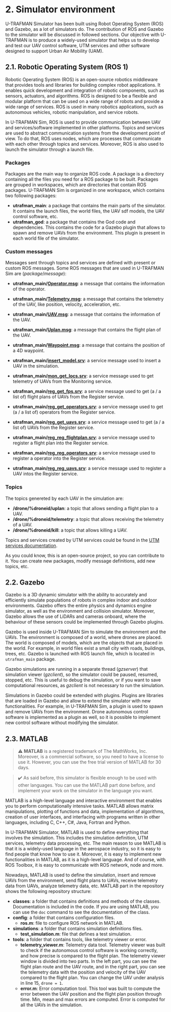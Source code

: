 # 2. Simulator environment <!-- {docsify-ignore} -->
U-TRAFMAN Simulator has been built using Robot Operating System (ROS) and Gazebo, as a lot of simulators do. The contribution of ROS and Gazebo to the simulator will be discussed in followed sections. Our objective with U-TRAFMAN is to produce a widely-used simulator that helps us to develop and test our UAV control software, UTM services and other software designed to support Urban Air Mobility (UAM). 

## 2.1. Robotic Operating System (ROS 1)
Robotic Operating System (ROS) is an open-source robotics middleware that provides tools and libraries for building complex robot applications. It enables quick development and integration of robotic components, such as sensors, actuators, and algorithms. ROS is designed to be a flexible and modular platform that can be used on a wide range of robots and provide a wide range of services. ROS is used in many robotics applications, such as autonomous vehicles, robotic manipulation, and service robots.

In U-TRAFMAN Sim, ROS is used to provide communication between UAV and services/software implemented in other platforms. Topics and services are used to abstract communication systems from the development point of view. To do that, ROS uses nodes, which are processes that communicate with each other through topics and services. Moreover, ROS is also used to launch the simulator through a launch file. 

### Packages
Packages are the main way to organize ROS code. A package is a directory containing all the files you need for a ROS package to be built. Packages are grouped in workspaces, which are directories that contain ROS packages. U-TRAFMAN Sim is organized in one workspace, which contains two following packages:
- **utrafman_main**: a package that contains the main parts of the simulator. It contains the launch files, the world files, the UAV sdf models, the UAV control software, etc.
- **utrafman_god**: a package that contains the God code and dependencies. This contains the code for a Gazebo plugin that allows to spawn and remove UAVs from the environment. This plugin is present in each world file of the simulator.

### Custom messages
Messages sent through topics and services are defined with present or custom ROS messages. Some ROS messages that are used in U-TRAFMAN Sim are (_package_/_message_):
- **utrafman_main/[Operator.msg](https://github.com/I3A-NavSys/utrafman_sim/tree/main/src/gazebo-ros/src/utrafman_main/msg/Operator.msg)**: a message that contains the information of the operator.
- **utrafman_main/[Telemetry.msg](https://github.com/I3A-NavSys/utrafman_sim/tree/main/src/gazebo-ros/src/utrafman_main/msg/Telemetry.msg)**: a message that contains the telemetry of the UAV, like position, velocity, acceleration, etc.
- **utrafman_main/[UAV.msg](https://github.com/I3A-NavSys/utrafman_sim/tree/main/src/gazebo-ros/src/utrafman_main/msg/UAV.msg)**: a message that contains the information of the UAV.
- **utrafman_main/[Uplan.msg](https://github.com/I3A-NavSys/utrafman_sim/tree/main/src/gazebo-ros/src/utrafman_main/msg/Uplan.msg)**: a message that contains the flight plan of the UAV.
- **utrafman_main/[Waypoint.msg](https://github.com/I3A-NavSys/utrafman_sim/tree/main/src/gazebo-ros/src/utrafman_main/msg/Waypoint.msg)**: a message that contains the position of a 4D waypoint.


- **utrafman_main/[insert_model.srv](https://github.com/I3A-NavSys/utrafman_sim/tree/main/src/gazebo-ros/src/utrafman_main/srv/insert_model.srv)**: a service message used to insert a UAV in the simulation.
- **utrafman_main/[mon_get_locs.srv](https://github.com/I3A-NavSys/utrafman_sim/tree/main/src/gazebo-ros/src/utrafman_main/srv/mon_get_locs.srv)**: a service message used to get telemetry of UAVs from the Monitoring service.
- **utrafman_main/[reg_get_fps.srv](https://github.com/I3A-NavSys/utrafman_sim/tree/main/src/gazebo-ros/src/utrafman_main/srv/reg_get_fps.srv)**: a service message used to get (a / a list of) flight plans of UAVs from the Register service.
- **utrafman_main/[reg_get_operators.srv](https://github.com/I3A-NavSys/utrafman_sim/tree/main/src/gazebo-ros/src/utrafman_main/srv/reg_get_operators.srv)**: a service message used to get (a / a list of) operators from the Register service.
- **utrafman_main/[reg_get_uavs.srv](https://github.com/I3A-NavSys/utrafman_sim/tree/main/src/gazebo-ros/src/utrafman_main/srv/reg_get_uavs.srv)**: a service message used to get (a / a list of) UAVs from the Register service.
- **utrafman_main/[reg_reg_flightplan.srv](https://github.com/I3A-NavSys/utrafman_sim/tree/main/src/gazebo-ros/src/utrafman_main/srv/reg_reg_flightplan.srv)**: a service message used to register a flight plan into the Register service.
- **utrafman_main/[reg_reg_operators.srv](https://github.com/I3A-NavSys/utrafman_sim/tree/main/src/gazebo-ros/src/utrafman_main/srv/reg_reg_operators.srv)**: a service message used to register a operator into the Register service.
- **utrafman_main/[reg_reg_uavs.srv](https://github.com/I3A-NavSys/utrafman_sim/tree/main/src/gazebo-ros/src/utrafman_main/srv/reg_get_uavs.srv)**: a service message used to register a UAV intos the Register service.



### Topics
The topics genereted by each UAV in the simulation are:
<!-- - **/god/insert**: a topic that allows inserting a UAV in the environment. To insert a drone, it is necessary to send a message with the sdf model of the UAV to be inserted.
- **/god/remove**: a topic that allows to remove UAVs from the environment. To remove a drone, it is necessary to send the drone ID to remove. -->
- **/drone/%droneid/uplan**: a topic that allows sending a flight plan to a UAV. 
- **/drone/%droneid/telemetry**: a topic that allows receiving the telemetry of a UAV.
- **/drone/%droneid/kill**: a topic that allows killing a UAV.

Topics and services created by UTM services could be found in the [UTM services documentation](./utm_services.md).

As you could know, this is an open-source project, so you can contribute to it. You can create new packages, modify message definitions, add new topics, etc. 


## 2.2. Gazebo
Gazebo is a 3D dynamic simulator with the ability to accurately and efficiently simulate populations of robots in complex indoor and outdoor environments. Gazebo offers the entire physics and dynamics engine simulator, as well as the environment and collision simulator. Moreover, Gazebo allows the use of LiDARs and cameras onboard, where the behaviour of these sensors could be implemented through Gazebo plugins.

Gazebo is used inside U-TRAFMAN Sim to simulate the environment and the UAVs. The environment is composed of a world, where drones are placed. The world is composed of models, which are the objects that are placed in the world. For example, in world files exist a small city with roads, buildings, trees, etc. Gazebo is launched with ROS launch file, which is located in `utrafman_main` package.

Gazebo simulations are running in a separate thread (_gzserver_) that simulation viewer (_gzclient_), so the simulator could be paused, resumed, stopped, etc. This is useful to debug the simulation, or if you want to save computational resources, as _gzclient_ is not necessary to run the simulation.

Simulations in Gazebo could be extended with plugins. Plugins are libraries that are loaded in Gazebo and allow to extend the simulator with new functionalities. For example, in U-TRAFMAN Sim, a plugin is used to spawn and remove UAVs from the environment. Drone autonomous control software is implemented as a plugin as well, so it is possible to implement new control software without modifying the simulator.

## 2.3. MATLAB
> :warning: **MATLAB** is a registered trademark of The MathWorks, Inc. Moreover, is a commercial software, so you need to have a license to use it. However, you can use the free trial version of MATLAB for 30 days.

> :heavy_check_mark: As said before, this simulator is flexible enough to be used with other languages. You can use the MATLAB part done before, and implement your work on the simulator in the language you want.

MATLAB is a high-level language and interactive environment that enables you to perform computationally intensive tasks. MATLAB allows matrix manipulations, plotting of functions and data, implementation of algorithms, creation of user interfaces, and interfacing with programs written in other languages, including C, C++, C#, Java, Fortran and Python.

In U-TRAFMAN Simulator, MATLAB is used to define everything that involves the simulation. This includes the simulation definition, UTM services, telemetry data processing, etc. The main reason to use MATLAB is that it is a widely-used language in the aerospace industry, so it is easy to find people that know how to use it. Moreover, it is easy to implement new functionalities in MATLAB, as it is a high-level language. And of course, with ROS Toolbox, it is easy to communicate with ROS network, node and more.

Nowadays, MATLAB is used to define the simulation, insert and remove UAVs from the environment, send flight plans to UAVs, receive telemetry data from UAVs, analyze telemetry data, etc. MATLAB part in the repository shows the following repository structure:
- **classes**: a folder that contains definitions and methods of the classes. Documentation is included in the code. If you are using MATLAB, you can use the `doc` command to see the documentation of the class.
- **config**: a folder that contains configuration files.
    - **ros.m**: file to configure ROS network in MATLAB.
- **simulations**: a folder that contains simulation definitions files.
    - **test_simulation.m**: file that defines a test simulation.
- **tools**: a folder that contains tools, like telemetry viewer or error.
    - **telemetry_viewer.m**: Telemetry data tool. Telemetry viewer was built to check if the autonomous control software is working correctly, and how precise is compared to the flight plan. The telemetry viewer window is divided into two parts. In the left part, you can see the flight plan route and the UAV route, and in the right part, you can see the telemetry data with the position and velocity of the UAV compared to the flight plan. You can change the UAV under analysis in line 15, `drone = 1`.
    - **error.m**: Error computation tool. This tool was built to compute the error between the UAV position and the flight plan position through time. Min, mean and max errors are computed. Error is computed for all the UAVs in the simulation.